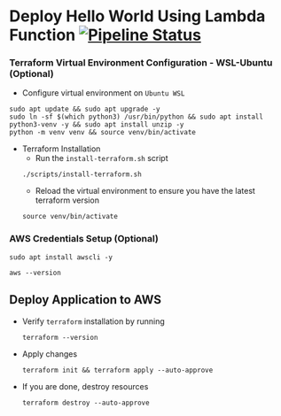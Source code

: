 # Deploy Hello World Using Lambda Function [![Pipeline Status](https://github.com/devops-terraform-aws/lambda/actions/workflows/pipeline.yml/badge.svg)](https://github.com/devops-terraform-aws/lambda/actions/workflows/pipeline.yml)

### Terraform Virtual Environment Configuration - WSL-Ubuntu (Optional)
- Configure virtual environment on `Ubuntu WSL`

```
sudo apt update && sudo apt upgrade -y
sudo ln -sf $(which python3) /usr/bin/python && sudo apt install python3-venv -y && sudo apt install unzip -y
python -m venv venv && source venv/bin/activate
```

- Terraform Installation
    - Run the `install-terraform.sh` script
    ```
    ./scripts/install-terraform.sh 
    ```
    - Reload the virtual environment to ensure you have the latest terraform version
    ```
    source venv/bin/activate
    ```

### AWS Credentials Setup (Optional)
```
sudo apt install awscli -y
```
```
aws --version
```

## Deploy Application to AWS
- Verify `terraform` installation by running
    ```
    terraform --version
    ```
- Apply changes
    ```
    terraform init && terraform apply --auto-approve
    ```
- If you are done, destroy resources
    ```
    terraform destroy --auto-approve
    ```